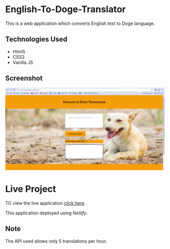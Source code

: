 # English-To-Doge-Translator
This is a web application which converts English text to Doge language.

## Technologies Used
* Html5
* CSS3
* Vanilla JS

## Screenshot

![Screenshot](img/screenshot.PNG)

# Live Project
 TO view the live application [click here](https://gsc-dogetranslator.netlify.app/).

 This application deployed using *Netlify*.

## Note
The API used allows only 5 translations per hour.
